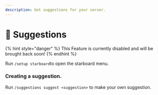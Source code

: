 ```yaml
---
description: Get suggestions for your server.
---
```


# 💬 Suggestions

{% hint style="danger" %}
This Feature is currently disabled and will be brought back soon!
{% endhint %}

Run `/setup starboard`to open the starboard menu.

### Creating a suggestion.

Run `/suggestions suggest <suggestion>` to make your own suggestion.

<figure><img src="https://media.discordapp.net/attachments/1063121385230176369/1063122278214275176/image.png" alt=""><figcaption></figcaption></figure>

